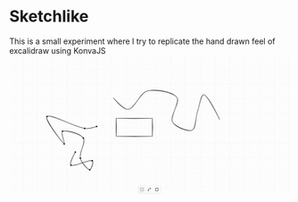 # Sketchlike
This is a small experiment where I try to replicate the hand drawn feel of excalidraw using KonvaJS
![Sample Drawing](public/output.png)